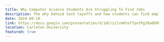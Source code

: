 ```yaml
---
title: Why Computer Science Students Are Struggling To Find Jobs
description: The why behind tech layoffs and how students can find employment
date: 2024-09-10
link: https://docs.google.com/presentation/d/1dCrzilvmOtef7pxtPgJ0aOOUha_qyRd11osfir7VEUo/edit?slide=id.p#slide=id.p
location: Carleton University
featured: true
---
```

